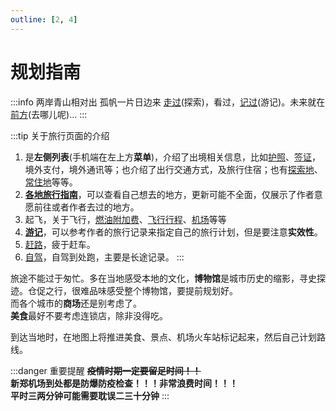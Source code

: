 ```yaml
---
outline: [2, 4]
---
```


# 规划指南

:::info 两岸青山相对出 孤帆一片日边来
[走过](./explore)(探索)，看过，[记过](./travelogue/)(游记)。未来就在[前方](./where/)(去哪儿呢)...
:::

:::tip 关于旅行页面的介绍

1. 是**左侧列表**(手机端在左上方**菜单**)，介绍了出境相关信息，比如[护照](./passport)、[签证](./visa)，境外支付，境外通讯等；也介绍了出行交通方式，及旅行住宿；也有[探索地](./explore)、[常住地](./permanent-residence)等等。  
2. [**各地旅行指南**](./where/)，可以查看自己想去的地方，更新可能不全面，仅展示了作者意愿前往或者作者去过的地方。
3. 起飞，关于飞行，[燃油附加费](./flying/airplane)、[飞行行程](./flying/flights)、[机场](./flying/airport)等等
4. [**游记**](./travelogue/)，可以参考作者的旅行记录来指定自己的旅行计划，但是要注意**实效性**。  
5. [赶路](./journey/)，疲于赶车。
6. [自驾](./drive/)，自驾到处跑，主要是长途记录。
:::

旅途不能过于匆忙。多在当地感受本地的文化，**博物馆**是城市历史的缩影，寻史探迹。仓促之行，很难品味感受整个博物馆，要提前规划好。  
而各个城市的**商场**还是别考虑了。  
**美食**最好不要考虑连锁店，除非没得吃。

到达当地时，在地图上将推进美食、景点、机场火车站标记起来，然后自己计划路线。

:::danger 重要提醒
**~~疫情时期一定要留足时间！！~~  
新郑机场到处都是防爆防疫检查！！！非常浪费时间！！！  
平时三两分钟可能需要耽误二三十分钟**
:::
